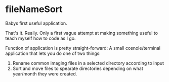# fileNameSort
Babys first useful application.

That's it.
Really.
Only a first vague attempt at making something useful to teach myself how to code as I go.


Function of application is pretty straight-forward: 
A small cosnole/terminal application that lets you do one of two things:
1. Rename common imaging files in a selected directory according to input
2. Sort and move files to spearate directories depending on what year/month they were created.
